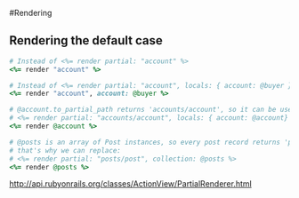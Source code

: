 #Rendering

## Rendering the default case

```ruby
# Instead of <%= render partial: "account" %>
<%= render "account" %>

# Instead of <%= render partial: "account", locals: { account: @buyer } %>
<%= render "account", account: @buyer %>

# @account.to_partial_path returns 'accounts/account', so it can be used to replace:
# <%= render partial: "accounts/account", locals: { account: @account} %>
<%= render @account %>

# @posts is an array of Post instances, so every post record returns 'posts/post' on `to_partial_path`,
# that's why we can replace:
# <%= render partial: "posts/post", collection: @posts %>
<%= render @posts %>
```

<http://api.rubyonrails.org/classes/ActionView/PartialRenderer.html>